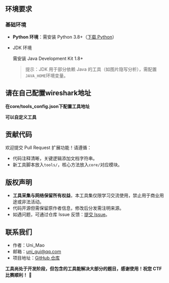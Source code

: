 ## 环境要求

###  基础环境

- **Python 环境**：需安装 Python 3.8+（[下载 Python](https://www.python.org/downloads/)）

- JDK 环境

  需安装 Java Development Kit 1.8+

  > 提示：JDK 用于部分依赖 Java 的工具（如图片隐写分析），需配置`JAVA_HOME`环境变量。



## 请在自己配置wireshark地址

**在core/tools_config.json下配置工具地址**

**可以自定义工具** 

##  贡献代码

欢迎提交 Pull Request 扩展功能！请遵循：

- 代码注释清晰，关键逻辑添加文档字符串。
- 新工具脚本放入`tools/`，核心方法放入`core/`对应模块。

## 版权声明

- **工具采集与网络保留所有权益**，本工具集仅限学习交流使用，禁止用于商业用途或非法活动。
- 代码开源但需保留原作者信息，修改后分发需注明来源。
- 如遇问题，可通过仓库 Issue 反馈：[提交 Issue](https://github.com/your-username/ctf-tools/issues)。

## 联系我们

- 作者：Uni_Mao
- 邮箱：uni_gui@qq.com
- 项目地址：[GitHub 仓库](https://github.com/52uni/CTFMisc)

**工具尚处于开发阶段，但包含的工具能解决大部分的题目，感谢使用！祝您 CTF 比赛顺利！** 🚀

